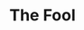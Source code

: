 ---
title: "The Fool"
params:
    id: "the-fool"
    cover: "coming_soon_1000x1000.png"
    phrases:
        - "He wears a crown, but behaves like a clown"
        - "His royal act brings shame to the town"
        - "Fancies himself as a superhero"
        - "His ego craves its everlasting mirror"
    links:
        - name: "Coming Soon"
          url: "#"
---